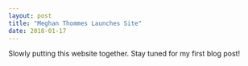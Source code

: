 ```yaml
---
layout: post
title: "Meghan Thommes Launches Site"
date: 2018-01-17
---
```


Slowly putting this website together. Stay tuned for my first blog post!
